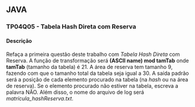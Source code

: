 ## JAVA
### TP04Q05 - Tabela Hash Direta com Reserva
#### Descrição

Refaça a primeira questão deste trabalho com *Tabela Hash Direta* com Reserva. A função de transformação será **(ASCII name) mod tamTab** onde **tamTab** (tamanho da tabela) é 21. A área de reserva tem tamanho 9, fazendo com que o tamanho total da tabela seja igual a 30. A saída padrão será a posição de cada elemento procurado na tabela (na *hash* ou na área de reserva). Se o elemento procurado não estiver na tabela, escreva a palavra NÃO. Além disso, o nome do arquivo de log será *matrícula_hashReserva.txt*.